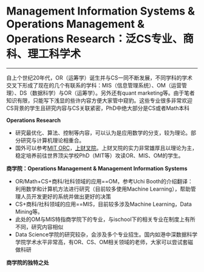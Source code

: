 # Management Information Systems & Operations Management & Operations Research：泛CS专业、商科、理工科学术
***
自上个世纪20年代，OR（运筹学）诞生并与CS一同不断发展，不同学科的学术交叉下形成了现在的几个有联系的学科：MIS（信息管理系统）、OM（运营管理）、DS（数据科学）与OR（运筹学）。另外还有quant marketing等。由于笔者知识有限，只能写下浅显的些许内容方便大家管中窥豹。这些专业很多非常欢迎CS背景的学生且研究内容与CS关联紧密，PhD中绝大部分是CS或者Math本科

**Operations Research**
- 研究最优化、算法、控制等内容，可以认为是应用数学的分支，较为理论。部分研究与计算机理论相重合。
- 国外可以参考[MIT ORC](https://orc.mit.edu/)，[上财叉院](https://riis.sufe.edu.cn/jxChinese/)。上财叉院的实力非常雄厚且以理论为主，稳定培养前往世界顶尖学校PhD（MIT等）攻读OR、MIS、OM的学生。

**商学院：Operations Management & Management Information Systems**
- OR/Math+CS+商科/社科领域的应用==OM，参考Uchi Booth的介绍翻译：利用数学和计算机方法进行研究（目前较多使用Machine Learning），帮助管理人员开发更好的系统并做出更好的决策
- CS+商科/社科领域的应用==MIS，目前较多涉及Machine Learning，Data Mining等。
- 此处的OM与MIS特指商学院下的专业，与ischool下的相关专业在制度上有所不同，研究内容相似
- Data Science学院的研究较杂，会涉及多个专业招生。国内如港中深数据科学学院学术水平非常高，有OR、CS、OM相关领域的老师，大家可以尝试套磁做科研

**商学院的独特之处**




